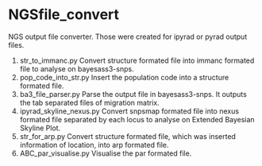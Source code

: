 # NGSfile_convert
NGS output file converter. Those were created for ipyrad or pyrad output files.

1. str_to_immanc.py
  Convert structure formated file into immanc formated file to analyse on bayesass3-snps.
2. pop_code_into_str.py
  Insert the population code into a structure formated file.
3. ba3_file_parser.py
  Parse the output file in bayesass3-snps. It outputs the tab separated files of migration matrix.
4. ipyrad_skyline_nexus.py
  Convert snpsmap formated file into nexus formated file separated by each locus to analyse on Extended Bayesian Skyline Plot.
5. str_for_arp.py
  Convert structure formated file, which was inserted information of location, into arp formated file.
6. ABC_par_visualise.py
  Visualise the par formated file.
